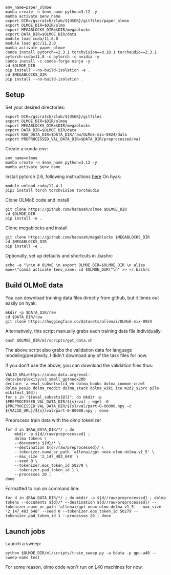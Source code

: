 ```
env_name=paper_olmoe
mamba create -n $env_name python=3.12 -y
mamba activate $env_name
export DIR=/gscratch/zlab/${USER}/gitfiles/paper_olmoe
export OLMOE_DIR=$DIR/olmo
export MEGABLOCKS_DIR=$DIR/megablocks
export DATA_DIR=$OLMOE_DIR/data
module load cuda/11.8.0
module load gcc/11.2.0
mamba activate paper_olmoe
conda install pytorch==2.3.1 torchvision==0.18.1 torchaudio==2.3.1 pytorch-cuda=11.8 -c pytorch -c nvidia -y
conda install -c conda-forge ninja -y 
cd $OLMOE_DIR
pip install --no-build-isolation -e . 
cd $MEGABLOCKS_DIR
pip install --no-build-isolation . 
```

## Setup

Set your desired directories:
```
export DIR=/gscratch/zlab/${USER}/gitfiles
export OLMOE_DIR=$DIR/olmoe
export MEGABLOCKS_DIR=$DIR/megablocks
export DATA_DIR=$OLMOE_DIR/data
export RAW_DATA_DIR=$DATA_DIR/raw/OLMoE-mix-0924/data
export PREPROCESSED_VAL_DATA_DIR=$DATA_DIR/preprocessed/val
```

Create a conda env:
```
env_name=olmoe
mamba create -n $env_name python=3.12 -y
mamba activate $env_name
```

Install pytorch 2.6, following instructions [here](https://pytorch.org/get-started)
On hyak:
```
module unload cuda/12.4.1
pip3 install torch torchvision torchaudio
```

Clone OLMoE code and install
```
git clone https://github.com/hadasah/olmoe $OLMOE_DIR
cd $OLMOE_DIR
pip install -e .
```

Clone megablocks and install
```
git clone https://github.com/hadasah/megablocks $MEGABLOCKS_DIR
cd $MEGABLOCKS_DIR
pip install -e .
```

Optionally, set up defaults and shortcuts in .bashrc
```
echo -e "\n\n # OLMoE \n export OLMOE_DIR=$OLMOE_DIR \n alias moe=\"conda activate $env_name; cd $OLMOE_DIR\"\n" >> ~/.bashrc

```

## Build OLMoE data

You can download training data files directly from github, but it times out easily on hyak:
```
mkdir -p $DATA_DIR/raw 
cd $DATA_DIR/raw
git clone https://huggingface.co/datasets/allenai/OLMoE-mix-0924
```

Alternatively, this script manually grabs each training data file individually:
```
bash $OLMOE_DIR/ml/scripts/get_data.sh
```

The above script also grabs the validation data for language modeling/perplexity. I didn't download any of the task files for now.

If you don't use the above, you can download the validation files thus:
```
VALID_URL=https://olmo-data.org/eval-data/perplexity/v3_small_gptneox20b
declare -a eval_subsets=(c4_en dolma_books dolma_common-crawl dolma_pes2o dolma_reddit dolma_stack dolma_wiki ice m2d2_s2orc pile wikitext_103);
for s in "${eval_subsets[@]}"; do mkdir -p $PREPROCESSED_VAL_DATA_DIR/${s}/val ; wget -O $PREPROCESSED_VAL_DATA_DIR/${s}/val/part-0-00000.npy -c ${VALID_URL}/${s}/val/part-0-00000.npy ; done
```

Preprocess train data with the olmo tokenizer
```
for d in $RAW_DATA_DIR/*/ ; do
    mkdir -p ${d//raw/preprocessed} ;
    dolma tokens \
    --documents ${d}/* \
    --destination ${d//raw/preprocessed}/ \
    --tokenizer.name_or_path 'allenai/gpt-neox-olmo-dolma-v1_5' \
    --max_size '2_147_483_648' \
    --seed 0 \
    --tokenizer.eos_token_id 50279 \
    --tokenizer.pad_token_id 1 \
    --processes 20 ;
done
```
Formatted to run on command line:
```
for d in $RAW_DATA_DIR/*/ ; do mkdir -p ${d//raw/preprocessed} ; dolma tokens --documents ${d}/* --destination ${d//raw/preprocessed}/ --tokenizer.name_or_path 'allenai/gpt-neox-olmo-dolma-v1_5' --max_size '2_147_483_648' --seed 0 --tokenizer.eos_token_id 50279 --tokenizer.pad_token_id 1 --processes 20 ; done
```

## Launch jobs

Launch a sweep:
```
python $OLMOE_DIR/ml/scripts/train_sweep.py -a bdata -p gpu-a40 --sweep-name test
```
For some reason, olmo code won't run on L40 machines for now.